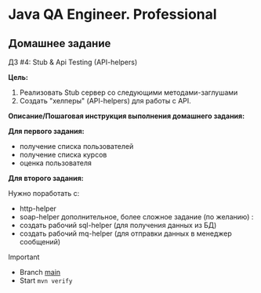 # **Java QA Engineer. Professional**

  ## Домашнее задание
ДЗ #4: Stub & Api Testing (API-helpers)

**Цель:**
1. Реализовать Stub сервер со следующими методами-заглушами
2. Создать "хелперы" (API-helpers) для работы с API.
   
**Описание/Пошаговая инструкция выполнения домашнего задания:**

**Для первого задания:**

+ получение списка пользователей
+ получение списка курсов
+ оценка пользователя

**Для второго задания:**

Нужно поработать с:
+ http-helper
+ soap-helper
дополнительное, более сложное задание (по желанию) :
+ создать рабочий sql-helper (для получения данных из БД)
+ создать рабочий mq-helper (для отправки данных в менеджер сообщений)

>[!IMPORTANT]
>+ Branch [main](https://github.com/RusAli/Citrus_Junit5/tree/master)
>+ Start ```mvn verify```
>

